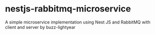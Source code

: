 # nestjs-rabbitmq-microservice
A simple microservice implementation using Nest JS and RabbitMQ with client and server by buzz-lightyear
